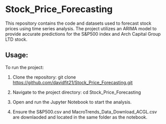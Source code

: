 # Stock_Price_Forecasting

This repository contains the code and datasets used to forecast stock prices using time series analysis. The project utilizes an ARIMA model to provide accurate predictions for the S&P500 index and Arch Capital Group LTD stock.

## Usage:

To run the project:
1. Clone the repository: git clone https://github.com/davidfit21/Stock_Price_Forecasting.git

2. Navigate to the project directory: cd Stock_Price_Forecasting

3. Open and run the Jupyter Notebook to start the analysis.

4. Ensure the S&P500.csv and MacroTrends_Data_Download_ACGL.csv are downlaoded and located in the same folder as the notebook.

